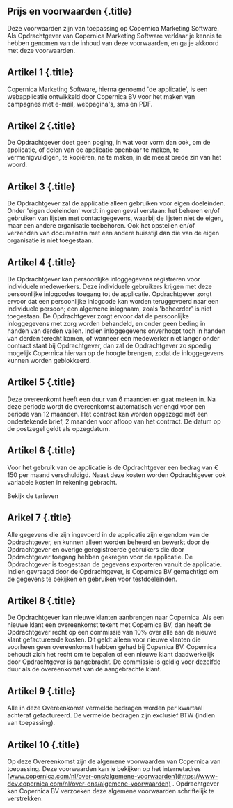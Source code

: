 Prijs en voorwaarden {.title}
--------------------

Deze voorwaarden zijn van toepassing op Copernica Marketing Software.
Als Opdrachtgever van Copernica Marketing Software verklaar je kennis te
hebben genomen van de inhoud van deze voorwaarden, en ga je akkoord met
deze voorwaarden.

Artikel 1 {.title}
---------

Copernica Marketing Software, hierna genoemd 'de applicatie', is een
webapplicatie ontwikkeld door Copernica BV voor het maken van campagnes
met e-mail, webpagina's, sms en PDF.

Artikel 2 {.title}
---------

De Opdrachtgever doet geen poging, in wat voor vorm dan ook, om de
applicatie, of delen van de applicatie openbaar te maken, te
vermenigvuldigen, te kopiëren, na te maken, in de meest brede zin van
het woord.

Artikel 3 {.title}
---------

De Opdrachtgever zal de applicatie alleen gebruiken voor eigen
doeleinden. Onder 'eigen doeleinden' wordt in geen geval verstaan​​: het
beheren en/of gebruiken van lijsten met contactgegevens, waarbij de
lijsten niet de eigen, maar een andere organisatie toebehoren. Ook het
opstellen en/of verzenden van documenten met een andere huisstijl dan
die van de eigen organisatie is niet toegestaan.

Artikel 4 {.title}
---------

De Opdrachtgever kan persoonlijke inloggegevens registreren voor
individuele medewerkers. Deze individuele gebruikers krijgen met deze
persoonlijke inlogcodes toegang tot de applicatie. Opdrachtgever zorgt
ervoor dat een persoonlijke inlogcode kan worden teruggevoerd naar een
individuele persoon; een algemene inlognaam, zoals 'beheerder' is niet
toegestaan. De Opdrachtgever zorgt ervoor dat de persoonlijke
inloggegevens met zorg worden behandeld, en onder geen beding in handen
van derden vallen. Indien inloggegevens onverhoopt toch in handen van
derden terecht komen, of wanneer een medewerker niet langer onder
contract staat bij Opdrachtgever, dan zal de Opdrachtgever zo spoedig
mogelijk Copernica hiervan op de hoogte brengen, zodat de inloggegevens
kunnen worden geblokkeerd.

Artikel 5 {.title}
---------

Deze overeenkomt heeft een duur van 6 maanden en gaat meteen in. Na deze
periode wordt de overeenkomst automatisch verlengd voor een periode van
12 maanden. Het contract kan worden opgezegd met een ondertekende brief,
2 maanden voor afloop van het contract. De datum op de postzegel geldt
als opzegdatum.

Artikel 6 {.title}
---------

Voor het gebruik van de applicatie is de Opdrachtgever een bedrag van €
150 per maand verschuldigd. Naast deze kosten worden Opdrachtgever ook
variabele kosten in rekening gebracht.

Bekijk de tarieven

Arikel 7 {.title}
--------

Alle gegevens die zijn ingevoerd in de applicatie zijn eigendom van de
Opdrachtgever, en kunnen alleen worden beheerd en bewerkt door de
Opdrachtgever en overige geregistreerde gebruikers die door
Opdrachtgever toegang hebben gekregen voor de applicatie. De
Opdrachtgever is toegestaan de gegevens exporteren vanuit de applicatie.
Indien gevraagd door de Opdrachtgever, is Copernica BV gemachtigd om de
gegevens te bekijken en gebruiken voor testdoeleinden.

Artikel 8 {.title}
---------

De Opdrachtgever kan nieuwe klanten aanbrengen naar Copernica. Als een
nieuwe klant een overeenkomst tekent met Copernica BV, dan heeft de
Opdrachtgever recht op een commissie van 10% over alle aan de nieuwe
klant gefactureerde kosten. Dit geldt alleen voor nieuwe klanten die
voorheen geen overeenkomst hebben gehad bij Copenica BV. Copernica
behoudt zich het recht om te bepalen of een nieuwe klant daadwerkelijk
door Opdrachtgever is aangebracht. De commissie is geldig voor dezelfde
duur als de overeenkomst van de aangebrachte klant.

Artikel 9 {.title}
---------

Alle in deze Overeenkomst vermelde bedragen worden per kwartaal achteraf
gefactureerd. De vermelde bedragen zijn exclusief BTW (indien van
toepassing).

Artikel 10 {.title}
----------

Op deze Overeenkomst zijn de algemene voorwaarden van Copernica van
toepassing. Deze voorwaarden kan je bekijken op het internetadres
[www.copernica.com/nl/over-ons/algemene-voorwaarden](https://www-dev.copernica.com/nl/over-ons/algemene-voorwaarden)
. Opdrachtgever kan Copernica BV verzoeken deze algemene voorwaarden
schriftelijk te verstrekken.
